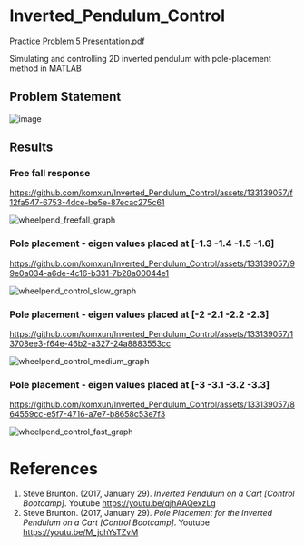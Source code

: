 # Inverted_Pendulum_Control
[Practice Problem 5 Presentation.pdf](https://github.com/komxun/Inverted_Pendulum_Control/files/11444416/Practice.Problem.5.Presentation.pdf)

Simulating and controlling 2D inverted pendulum with pole-placement method in MATLAB

## Problem Statement
![image](https://github.com/komxun/Inverted_Pendulum_Control/assets/133139057/4020e4ab-f28f-4470-846b-513eefa7e3ec)


## Results 

### Free fall response
https://github.com/komxun/Inverted_Pendulum_Control/assets/133139057/f12fa547-6753-4dce-be5e-87ecac275c61



![wheelpend_freefall_graph](https://github.com/komxun/Inverted_Pendulum_Control/assets/133139057/822be049-c959-4620-909b-fb500d5697e1)

### Pole placement - eigen values placed at [-1.3 -1.4 -1.5 -1.6]

https://github.com/komxun/Inverted_Pendulum_Control/assets/133139057/99e0a034-a6de-4c16-b331-7b28a00044e1

![wheelpend_control_slow_graph](https://github.com/komxun/Inverted_Pendulum_Control/assets/133139057/b252120b-b16f-4fc1-8068-22f26ed5c2df)

### Pole placement - eigen values placed at [-2 -2.1 -2.2 -2.3]

https://github.com/komxun/Inverted_Pendulum_Control/assets/133139057/13708ee3-f64e-46b2-a327-24a8883553cc

![wheelpend_control_medium_graph](https://github.com/komxun/Inverted_Pendulum_Control/assets/133139057/29fcf35d-ccc5-4d11-95a3-cb9219816f5d)

### Pole placement - eigen values placed at [-3 -3.1 -3.2 -3.3]

https://github.com/komxun/Inverted_Pendulum_Control/assets/133139057/864559cc-e5f7-4716-a7e7-b8658c53e7f3

![wheelpend_control_fast_graph](https://github.com/komxun/Inverted_Pendulum_Control/assets/133139057/b3d24f9b-5f7d-4033-8214-334a9f3bf520)



# References
1. Steve Brunton. (2017, January 29). _Inverted Pendulum on a Cart [Control Bootcamp]_. Youtube https://youtu.be/qjhAAQexzLg
2. Steve Brunton. (2017, January 29). _Pole Placement for the Inverted Pendulum on a Cart [Control Bootcamp]_. Youtube https://youtu.be/M_jchYsTZvM
